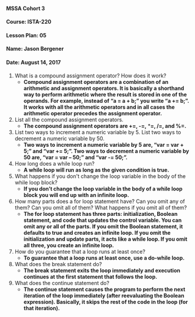 #### MSSA Cohort 3
#### Course: ISTA-220
#### Lesson Plan: 05
#### Name: Jason Bergener
#### Date: August 14, 2017

1. What is a compound assignment operator? How does it work?
    - **Compound assignment operators are a combination of an arithmetic and assignment operators. It is basically a shorthand way to perform arithmetic where the result is stored in one of the operands. For example, instead of “a = a + b;” you write “a += b;”. It works with all the arithmetic operators and in all cases the arithmetic operator precedes the assignment operator.**
1. List all the compound assignment operators.
    - **The compound assignment operators are +=, -=,** ***=, /=, and %=.**
1. List two ways to increment a numeric variable by 5. List two ways to decrement a numeric variable by 50.
    - **Two ways to increment a numeric variable by 5 are, “var = var + 5;” and “var += 5;”. Two ways to decrement a numeric variable by 50 are, “var = var – 50;” and “var -= 50;”.**
1. How long does a while loop run?
    - **A while loop will run as long as the given condition is true.**
1. What happens if you don't change the loop variable in the body of the while loop block?
    - **If you don’t change the loop variable in the body of a while loop block you will end up with an infinite loop.**
1. How many parts does a for loop statement have? Can you omit any of them? Can you omit all of them? What happens if you omit all of them?
    - **The for loop statement has three parts: initialization, Boolean statement, and code that updates the control variable. You can omit any or all of the parts. If you omit the Boolean statement, it defaults to true and creates an infinite loop. If you omit the initialization and update parts, it acts like a while loop. If you omit all three, you create an infinite loop.**
1. How do you guarantee that a loop runs at least once?
    - **To guarantee that a loop runs at least once, use a do-while loop.**
1. What does the break statement do?
    - **The break statement exits the loop immediately and execution continues at the first statement that follows the loop.**
1. What does the continue statement do?
    - **The continue statement causes the program to perform the next iteration of the loop immediately (after reevaluating the Boolean expression). Basically, it skips the rest of the code in the loop (for that iteration).**
